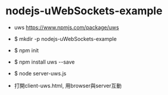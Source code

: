 # nodejs-uWebSockets-example

* uws https://www.npmjs.com/package/uws

* $ mkdir -p nodejs-uWebSockets-example
* $ npm init
* $ npm install uws --save
* $ node server-uws.js
* 打開client-uws.html, 用browser與server互動
